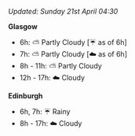 *Updated: Sunday 21st April 04:30*

**Glasgow**

* 6h: :partly_sunny: Partly Cloudy [:umbrella: as of 6h]
* 7h: :partly_sunny: Partly Cloudy [:cloud: as of 6h]
* 8h - 11h: :partly_sunny: Partly Cloudy
* 12h - 17h: :cloud: Cloudy

**Edinburgh**

* 6h, 7h: :umbrella: Rainy
* 8h - 17h: :cloud: Cloudy
